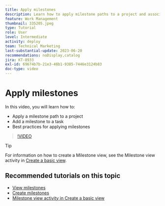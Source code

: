 ```yaml
---
title: Apply milestones
description: Learn how to apply milestone paths to a project and associate key tasks as milestone steps within the project.
feature: Work Management
thumbnail: 335205.jpeg
type: Tutorial
role: User
level: Intermediate
activity: deploy
team: Technical Marketing
last-substantial-update: 2023-06-20
recommendations: noDisplay,catalog
jira: KT-8933
exl-id: 69674b7b-21e3-48b1-9385-7446e3124b83
doc-type: video
---
```

# Apply milestones

In this video, you will learn how to:

* Apply a milestone path to a project
* Add a milestone to a task
* Best practices for applying milestones

>[!VIDEO](https://video.tv.adobe.com/v/335205/?quality=12&learn=on&enablevpops)

>[!TIP]
>
>For information on how to create a Milestone view, see the Milestone view activity in [Create a basic view](/help/reporting/basic-reporting/create-a-basic-view.md).

## Recommended tutorials on this topic

* [View milestones](/help/manage-work/approval-processes-and-milestone-paths/view-milestones.md)
* [Create milestones](/help/administration-and-setup/approval-processes-and-milestone-paths/creating-milestones.md)
* [Milestone view activity in Create a basic view](/help/reporting/basic-reporting/create-a-basic-view.md)
